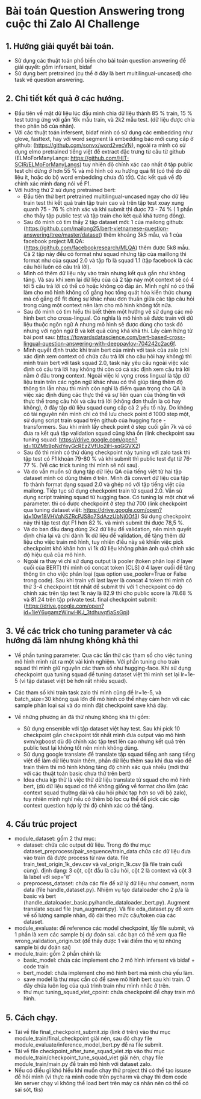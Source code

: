 # Bài toán Question Answering trong cuộc thi Zalo AI Challenge
## 1. Hướng giải quyết bài toán.
   - Sử dụng các thuật toán phổ biến cho bài toán question answering để giải quyết: gồm infersent, bidaf
   - Sử dụng bert pretrained (cụ thể ở đây là bert multilingual-uncased) cho task về question answering.

## 2. Chi tiết kết quả ở các hướng.
   - Đầu tiên về mặt dữ liệu lúc đầu mình chia dữ liệu thành 85 % train, 15 % test tương ứng với gần 16k mẫu train, 
   và 2k2 mẫu test. (dữ liệu được chia theo phân bố của nhãn).
   - Với các thuật toán infersent, bidaf mình có sử dụng các embedding như glove, fasttext, hay với word segment là 
   embedding báo mới cung cấp ở github: (https://github.com/sonvx/word2vecVN), ngoài ra mình có sử dụng elmo pretrained 
   tiếng việt để extract đặc trưng từ câu từ github (ELMoForManyLangs: https://github.com/HIT-SCIR/ELMoForManyLangs)
   tuy nhiên độ chính xác cao nhất ở tập public test chỉ dừng ở hơn 55 % và mô hình có xu hướng quá fit (có thể do dữ 
   liệu ít, hoặc do bộ word embedding chưa đủ tốt). Các kết quả về độ chính xác mình đang nói về F1.
   - Với hướng thứ 2 sử dụng pretrained bert:
        + Đầu tiên thử bert pretrained multilingual-uncased ngay cho dữ liệu train test thì kết quả train tập train cao
        và trên tập test xoay xung quanh 75 - 76 % chính xác và khi submit thì được 73 - 74 % ( 1 phần cho thấy tập 
        public test và tập train cho kết quả khá tương đồng).    
        + Sau đó mình có tìm thấy 2 tập dataset mới: 1 của mailong github: 
        (https://github.com/mailong25/bert-vietnamese-question-answering/tree/master/dataset) 
        thêm khoảng 3k5 mẫu, và 1 của facebook project MLQA: (https://github.com/facebookresearch/MLQA) thêm được 5k8 mẫu. 
        Cả 2 tập này đều có format như squad nhưng tập của maillong thì format như của squad 2.0 và tập fb là squad 1.1
        (tập facebook là các câu hỏi luôn có câu trả lời).
        + Mình có thêm dữ liệu này vào train nhưng kết quả gần như không tăng. Và sau khi xem lại dữ liệu của cả 2 tập
        này một context sẽ có 4 tới 5 câu trả lời có thể có hoặc không có đáp án. Mình nghĩ nó có thể làm cho mô hình 
        không cố gắng học tổng quát hóa kiến thức chung mà cố gắng để fit đúng sự khác nhau đơn thuần giữa các tập câu 
        hỏi trong cùng một context nên làm cho mô hình không tốt nữa.
        + Sau đó mình có tìm hiểu thì biết thêm một hướng về sử dụng các mô hình bert cho cross-lingual. Có nghĩa là 
        mô hình sẽ được train với dữ liệu thuộc ngôn ngữ A nhưng mô hình sẽ được dùng cho task đó nhưng với ngôn ngữ B
        và kết quả cũng khá khả thi. Lấy cảm hứng từ bài post sau: 
        https://towardsdatascience.com/bert-based-cross-lingual-question-answering-with-deeppavlov-704242c2ac6f.        
        + Mình quyết định trước khi train bert của mình với task của zalo (chỉ xác định xem context có chứa câu trả lời
        cho câu hỏi hay không) thì mình train bert với task squad 2.0, task này yêu cầu ngoài việc xác định có câu 
        trả lời hay không thì còn có cả xác định xem câu trả lời nằm ở đâu trong context. Ngoài việc kì vọng cross 
        lingual là tập dữ liệu train trên các ngôn ngữ khác nhau có thể giúp tăng thêm độ thông tin lẫn nhau thì mình còn 
        nghĩ là điểm quan trọng cho QA là việc xác định đúng các thực thể và sự liên quan của thông tin với thực thể 
        trong câu hỏi và câu trả lời (không đơn thuần là có hay không), ở đây tập dữ liệu squad cung cấp cả 2 yếu tố này.
        Do không có tài nguyên nên mình chỉ có thể lưu check point ở 1000 step một, sử dụng script train squad trên 
        github của hugging face - transformers. Sau khi mình lấy check point ở step cuối gần 7k và có đưa ra kết quả 
        tập validation squad cũng khá ổn (link checkpoint sau tuning squad: 
        https://drive.google.com/open?id=10ZMb9pNdYeyGcREzZVfUo2iH-sqGGVX2)
        + Sau đó thì mình có thử dùng checkpoint này tuning với zalo task thì tập test có F1 khoản 79-80 % và khi submit
        thì public test đạt từ 76-77 %. (Về các trick tuning thì mình sẽ nói sau). 
        + Và do vẫn muốn sử dụng tập dữ liệu QA của tiếng việt từ hai tập dataset mình có dùng thêm ở trên. Mình 
        đã convert dữ liệu của tập fb thành format dạng squad 2.0 và ghép nó với tập tiếng việt của mailong. Tiếp tục sử 
        dụng checkpoint train từ squad 2.0. Vẫn sử dụng script training squad từ hugging face. Có tuning lại một chút về
        parameter. thì có được checkpoint ở step thứ 700 (link checkpoint qua tuning dataset việt: 
        https://drive.google.com/open?id=10w18VHVqNSZRcPJS8o7SdAzzUbNj0Of3) 
        Sử dụng checkpoint này thì tập test đạt F1 hơn 82 %. và mình submit thì được 78,5 %.
        + Và do ban đầu dang dùng 2k2 dữ liệu để validation, nên mình quyết định chia lại và chỉ dành 1k dữ liệu để 
        validation, để tăng thêm dữ liệu cho việc train mô hình, tuy nhiên điều này sẽ khiến việc pick checkpoint khó 
        khăn hơn vì 1k dữ liệu không phản ánh quá chính xác độ hiệu quả của mô hình.
        + Ngoài ra thay vì chỉ sử dụng output là pooler (token phân loại ở layer cuối của BERT) thì mình có concat
        token [CLS] ở 4 layer cuối để tăng thông tin cho việc phân loại (qua option use_pooler=True or False trong code).
        Sau khi train với last layer là concat 4 token thì mình có thử 3-4 checkpoint tốt nhất để submit thì với 1 
        checkpoint có độ chính xác trên tập test 1k này là 82.9 thì cho public score là 78.68 % và 81.24 trên tập private 
        test.
        final checkpoint submit: (https://drive.google.com/open?id=1ieY6ugamzWirwHKJ_3tdhuvqfiaSsGpj)
    
## 3. Về các trick cho tuning parameter và các hướng đã làm nhưng không khả thi
  - Về phần tuning parameter. Qua các lần thử các tham số cho việc tuning mô hình mình rút ra một vài kinh nghiệm. Với 
  phần tuning cho train squad thì mình giữ nguyên các tham số như hugging-face. Khi sử dụng checkpoint qua tuning squad 
  để tuning dataset việt thì mình set lại lr=1e-5 (vì tập dataset việt bé hơn rất nhiều squad). 
  - Các tham số khi train task zalo thì mình cũng để lr=1e-5, và batch_size=30 không quá lớn để mô hình có thể nhạy cảm 
  hơn với các sample phân loại sai và do mình đặt checkpoint save khá dày.
  
  - Về những phương án đã thử nhưng không khả thi gồm: 
    + Sử dụng ensemble với tập dataset việt hay test. Sau khi pick 10 checkpoint gần checkpoint tốt nhất mình đưa output 
    vào mô hình svm/xgboost dù độ chính xác tập test lên cao nhưng kết quả trên public test lại không tốt nên mình không
    dùng.
    + Sử dụng google translate để translate tập squad tiếng anh sang tiếng việt để làm dữ liệu train thêm, phần dữ liệu 
    thêm sau khi đưa vào để train thêm thì mô hình không tăng độ chính xác quá nhiều (mới thử với các thuật toán basic 
    chưa thử trên bert) 
    + Idea chưa kịp thử là việc thử dữ liệu translate từ squad cho mô hình bert, (dù dữ liệu squad có thể không giống về 
    format cho lắm (các context squad thường dài và câu hỏi phức tạp hơn so với bộ zalo), tuy nhiên mình nghĩ nếu có thêm 
    bộ lọc cụ thể để pick các cặp context question hợp lý thì độ chính xác có thể tăng.    

## 4. Cấu trúc project
  - module_dataset: gồm 2 thư mục:
    + dataset: chứa các output dữ liệu. Trong đó thư mục dataset_preprocess/pair_sequence/train_data chứa các dữ liệu đưa
  vào train đã được process từ raw data. file train_test_origin_1k_dev.csv  và val_origin_1k.csv (là file train cuối cùng).
  định dạng: 3 cột, cột đầu là câu hỏi, cột 2 là context và cột 3 là label với sep='\t'
    + preprocess_dataset: chứa các file để xử lý dữ liệu như convert, norm data (file handle_dataset.py). Nhiệm vụ tạo 
  dataloader cho 2 p/a là basic và bert (handle_dataloader_basic.py/handle_dataloader_bert.py). Augment translate squad 
  file (run_augment.py). Và file eda_dataset.py để xem về số lượng sample nhãn, độ dài theo mức câu/token của các dataset.
  - module_evaluate: để reference các model checkpoint, lấy file submit, và 1 phần là xem các sample bị dự đoán sai.
  các bạn có thể xem qua file wrong_validation_origin.txt (để thấy được 1 vài điểm thú vị từ những sample bị dự đoán sai)
  - module_train: gồm 2 phần chính là:
    + basic_model: chứa các implement cho 2 mô hình infersent và bidaf + code train 
    + bert_model: chứa implement cho mô hình bert mà mình chủ yếu làm. 
    + save model là thư mục cần có để save mô hình bert sau khi train. Ở đây chứa luôn log của quá trình train như mình 
    nhắc ở trên.
    + thư mục tuning_squad_viet_cpoint: chứa checkpoint để chạy train mô hình.

## 5. Cách chạy.
  - Tải về file final_checkpoint_submit.zip (link ở trên) vào thư mục module_train/final_checkpoint giải nén, sau đó 
  chạy file module_evaluate/inference_model_bert.py để ra file submit.
  - Tải về file checkpoint_after_tune_squad_viet.zip vào thư mục module_train/checkpoint_tune_squad_viet giải nén, chạy
  file module_train/main.py để train mô hình với dataset zalo. 
  - Nếu có điều gì khó hiểu khi muốn chạy thử project thì có thể tạo issuse để hỏi mình (vì thực ra mình code trên pycharm 
  và chạy thì đem code lên server chạy vì không thể load bert trên máy cá nhân nên có thể có sai sót, tks)

